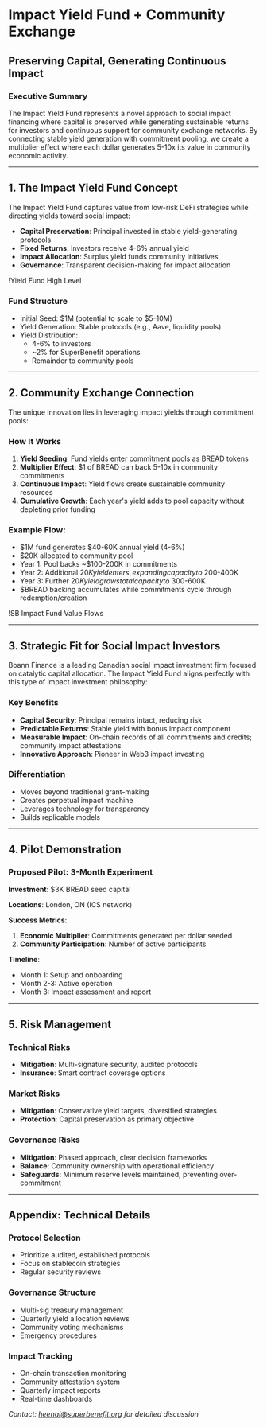 # Impact Yield Fund + Community Exchange
## Preserving Capital, Generating Continuous Impact

### Executive Summary

The Impact Yield Fund represents a novel approach to social impact financing where capital is preserved while generating sustainable returns for investors and continuous support for community exchange networks. By connecting stable yield generation with commitment pooling, we create a multiplier effect where each dollar generates 5-10x its value in community economic activity.

---

## 1. The Impact Yield Fund Concept

The Impact Yield Fund captures value from low-risk DeFi strategies while directing yields toward social impact:

- **Capital Preservation**: Principal invested in stable yield-generating protocols
- **Fixed Returns**: Investors receive 4-6% annual yield  
- **Impact Allocation**: Surplus yield funds community initiatives
- **Governance**: Transparent decision-making for impact allocation

!Yield Fund High Level

### Fund Structure
- Initial Seed: $1M (potential to scale to $5-10M)
- Yield Generation: Stable protocols (e.g., Aave, liquidity pools)
- Yield Distribution:
  - 4-6% to investors
  - ~2% for SuperBenefit operations
  - Remainder to community pools

---

## 2. Community Exchange Connection

The unique innovation lies in leveraging impact yields through commitment pools:

### How It Works
1. **Yield Seeding**: Fund yields enter commitment pools as BREAD tokens
2. **Multiplier Effect**: $1 of BREAD can back 5-10x in community commitments
3. **Continuous Impact**: Yield flows create sustainable community resources
4. **Cumulative Growth**: Each year's yield adds to pool capacity without depleting prior funding

### Example Flow:
- $1M fund generates $40-60K annual yield (4-6%)
- $20K allocated to community pool
- Year 1: Pool backs ~$100-200K in commitments
- Year 2: Additional $20K yield enters, expanding capacity to ~$200-400K
- Year 3: Further $20K yield grows total capacity to ~$300-600K
- $BREAD backing accumulates while commitments cycle through redemption/creation

!SB Impact Fund Value Flows

---

## 3. Strategic Fit for Social Impact Investors

Boann Finance is a leading Canadian social impact investment firm focused on catalytic capital allocation. The Impact Yield Fund aligns perfectly with this type of impact investment philosophy:

### Key Benefits
- **Capital Security**: Principal remains intact, reducing risk
- **Predictable Returns**: Stable yield with bonus impact component
- **Measurable Impact**: On-chain records of all commitments and credits; community impact attestations
- **Innovative Approach**: Pioneer in Web3 impact investing

### Differentiation
- Moves beyond traditional grant-making
- Creates perpetual impact machine
- Leverages technology for transparency
- Builds replicable models

---

## 4. Pilot Demonstration

### Proposed Pilot: 3-Month Experiment

**Investment**: $3K BREAD seed capital

**Locations**: London, ON (ICS network)

**Success Metrics**:
1. **Economic Multiplier**: Commitments generated per dollar seeded
2. **Community Participation**: Number of active participants

**Timeline**:
- Month 1: Setup and onboarding
- Month 2-3: Active operation
- Month 3: Impact assessment and report

---

## 5. Risk Management

### Technical Risks
- **Mitigation**: Multi-signature security, audited protocols
- **Insurance**: Smart contract coverage options

### Market Risks  
- **Mitigation**: Conservative yield targets, diversified strategies
- **Protection**: Capital preservation as primary objective

### Governance Risks
- **Mitigation**: Phased approach, clear decision frameworks
- **Balance**: Community ownership with operational efficiency
- **Safeguards**: Minimum reserve levels maintained, preventing over-commitment

---

## Appendix: Technical Details

### Protocol Selection
- Prioritize audited, established protocols
- Focus on stablecoin strategies
- Regular security reviews

### Governance Structure
- Multi-sig treasury management
- Quarterly yield allocation reviews
- Community voting mechanisms
- Emergency procedures

### Impact Tracking
- On-chain transaction monitoring
- Community attestation system
- Quarterly impact reports
- Real-time dashboards

*Contact: heenal@superbenefit.org for detailed discussion*